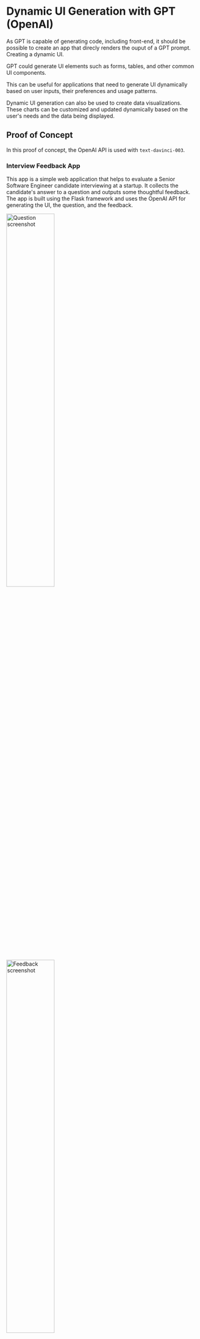 # Dynamic UI Generation with GPT (OpenAI)

As GPT is capable of generating code, including front-end, it should be possible to create an app that direcly renders the ouput of a GPT prompt. Creating a dynamic UI.

GPT could generate UI elements such as forms, tables, and other common UI components.

This can be useful for applications that need to generate UI dynamically based on user inputs, their preferences and usage patterns.

Dynamic UI generation can also be used to create data visualizations. These charts can be customized and updated dynamically based on the user's needs and the data being displayed.

## Proof of Concept

In this proof of concept, the OpenAI API is used with `text-davinci-003`.

### Interview Feedback App

This app is a simple web application that helps to evaluate a Senior Software Engineer candidate interviewing at a startup. It collects the candidate's answer to a question and outputs some thoughtful feedback. The app is built using the Flask framework and uses the OpenAI API for generating the UI, the question, and the feedback.

<img src="https://user-images.githubusercontent.com/165865/216793631-b07702bc-f236-4afa-b909-b50fc4186528.png" alt="Question screenshot" width="50%" />

<img src="https://user-images.githubusercontent.com/165865/216793654-d3b4f756-8855-4795-8f19-ab32c8a638b7.png" alt="Feedback screenshot" width="50%" />


### Requirements

- Python 3.x
- Flask
- OpenAI API Key

### Installation

1. Clone the repository: `git clone https://github.com/mmmaia/dynamic-gpt-ui.git`
2. Change into the project directory: `cd dynamic-gpt-ui`
3. Create a virtual environment: `python3 -m venv venv`
4. Activate the virtual environment: `source venv/bin/activate`
5. Install the required packages: `pip install -r requirements.txt`
6. Export the OpenAI API Key: `export OPENAI_KEY=[your_api_key]`

### Usage

To start the app, run: `python app.py`

The app will be available at `http://localhost:5000/`.

### License

This project is licensed under the MIT License - see the [LICENSE](LICENSE) file for details.

